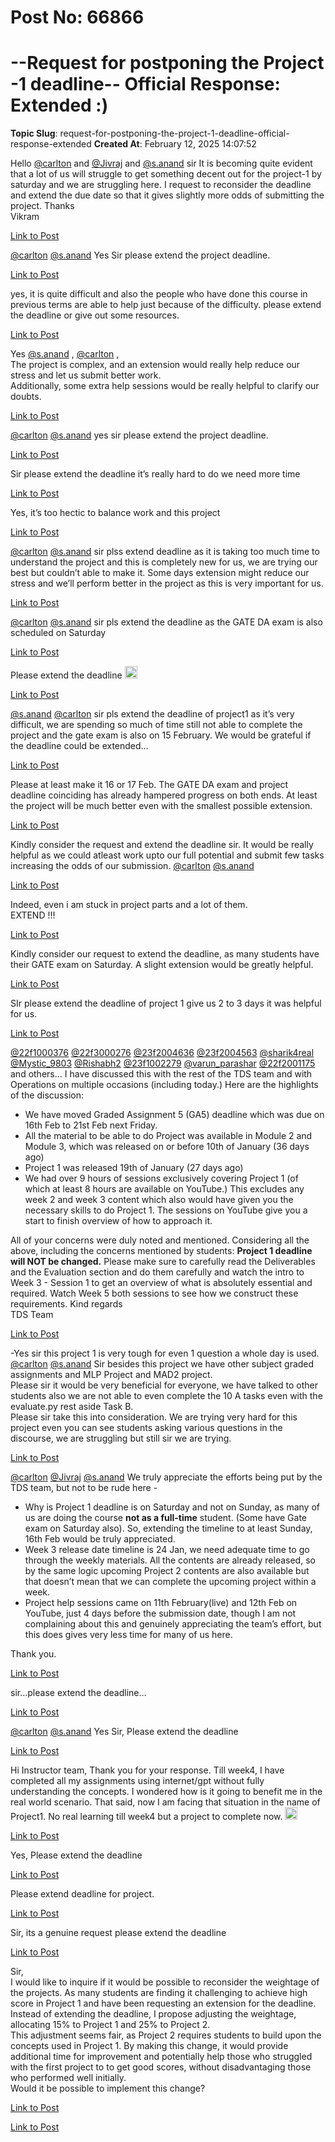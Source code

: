 # Post No: 66866
# --Request for postponing the Project -1 deadline-- Official Response: Extended :)
**Topic Slug**: request-for-postponing-the-project-1-deadline-official-response-extended
**Created At**: February 12, 2025 14:07:52

Hello <a class="mention" href="/u/carlton">@carlton</a> and <a class="mention" href="/u/jivraj">@Jivraj</a>   and  <a class="mention" href="/u/s.anand">@s.anand</a> sir
It is becoming quite evident that a lot of us will struggle to get something decent out for the project-1 by saturday and we are struggling here. I request to reconsider the deadline and extend the due date so that it gives slightly more odds of submitting the project.
Thanks<br>
Vikram

[Link to Post](https://discourse.onlinedegree.iitm.ac.in/t/request-for-postponing-the-project-1-deadline-official-response-extended/594132)

<a class="mention" href="/u/carlton">@carlton</a> <a class="mention" href="/u/s.anand">@s.anand</a> Yes Sir please extend the project deadline.

[Link to Post](https://discourse.onlinedegree.iitm.ac.in/t/request-for-postponing-the-project-1-deadline-official-response-extended/594661)

yes, it is quite difficult and also the people who have done this course in previous terms are able to help just because of the difficulty. please extend the deadline or give out some resources.

[Link to Post](https://discourse.onlinedegree.iitm.ac.in/t/request-for-postponing-the-project-1-deadline-official-response-extended/594663)

Yes <a class="mention" href="/u/s.anand">@s.anand</a> , <a class="mention" href="/u/carlton">@carlton</a> ,<br>
The project is complex, and an extension would really help reduce our stress and let us submit better work.<br>
Additionally, some extra help sessions would be really helpful to clarify our doubts.

[Link to Post](https://discourse.onlinedegree.iitm.ac.in/t/request-for-postponing-the-project-1-deadline-official-response-extended/594665)

<a class="mention" href="/u/carlton">@carlton</a> <a class="mention" href="/u/s.anand">@s.anand</a> yes sir please extend the project deadline.

[Link to Post](https://discourse.onlinedegree.iitm.ac.in/t/request-for-postponing-the-project-1-deadline-official-response-extended/594666)

Sir please extend the deadline it’s really hard to do we need more time

[Link to Post](https://discourse.onlinedegree.iitm.ac.in/t/request-for-postponing-the-project-1-deadline-official-response-extended/594667)

Yes, it’s too hectic to balance work and this project

[Link to Post](https://discourse.onlinedegree.iitm.ac.in/t/request-for-postponing-the-project-1-deadline-official-response-extended/594668)

<a class="mention" href="/u/carlton">@carlton</a> <a class="mention" href="/u/s.anand">@s.anand</a> sir plss extend deadline as it is taking too much time to understand the project and this is completely new for us, we are trying our best but couldn’t able to make it. Some days extension might reduce our stress and we’ll perform better in the project as this is very important for us.

[Link to Post](https://discourse.onlinedegree.iitm.ac.in/t/request-for-postponing-the-project-1-deadline-official-response-extended/594669)

<a class="mention" href="/u/carlton">@carlton</a>  <a class="mention" href="/u/s.anand">@s.anand</a>  sir pls extend the deadline as the GATE DA exam is also scheduled on Saturday

[Link to Post](https://discourse.onlinedegree.iitm.ac.in/t/request-for-postponing-the-project-1-deadline-official-response-extended/594671)

Please extend the deadline <img src="https://emoji.discourse-cdn.com/google/pray/2.png?v=12" title=":pray:t2:" class="emoji" alt=":pray:t2:" loading="lazy" width="20" height="20">

[Link to Post](https://discourse.onlinedegree.iitm.ac.in/t/request-for-postponing-the-project-1-deadline-official-response-extended/594672)

<a class="mention" href="/u/s.anand">@s.anand</a> <a class="mention" href="/u/carlton">@carlton</a> sir pls extend the deadline of project1 as it’s very difficult,  we are spending so much of time still not able to complete the project and the gate exam is also on 15 February. We would be grateful if the deadline could be extended…

[Link to Post](https://discourse.onlinedegree.iitm.ac.in/t/request-for-postponing-the-project-1-deadline-official-response-extended/594673)

Please at least make it 16 or 17 Feb. The GATE DA exam and project deadline coinciding has already hampered progress on both ends. At least the project will be much better even with the smallest possible extension.

[Link to Post](https://discourse.onlinedegree.iitm.ac.in/t/request-for-postponing-the-project-1-deadline-official-response-extended/594674)

Kindly consider the request and extend the deadline sir. It would be really helpful as we could atleast work upto our full potential and submit few tasks increasing the odds of our submission. <a class="mention" href="/u/carlton">@carlton</a> <a class="mention" href="/u/s.anand">@s.anand</a>

[Link to Post](https://discourse.onlinedegree.iitm.ac.in/t/request-for-postponing-the-project-1-deadline-official-response-extended/594686)

Indeed, even i am stuck in project parts and a lot of them.<br>
EXTEND !!!

[Link to Post](https://discourse.onlinedegree.iitm.ac.in/t/request-for-postponing-the-project-1-deadline-official-response-extended/594688)

Kindly consider our request to extend the deadline, as many students have their GATE exam on Saturday. A slight extension would be greatly helpful.

[Link to Post](https://discourse.onlinedegree.iitm.ac.in/t/request-for-postponing-the-project-1-deadline-official-response-extended/594690)

SIr please extend the deadline of project 1 give us  2 to 3 days it was helpful for us.

[Link to Post](https://discourse.onlinedegree.iitm.ac.in/t/request-for-postponing-the-project-1-deadline-official-response-extended/594711)

<a class="mention" href="/u/22f1000376">@22f1000376</a> <a class="mention" href="/u/22f3000276">@22f3000276</a> <a class="mention" href="/u/23f2004636">@23f2004636</a> <a class="mention" href="/u/23f2004563">@23f2004563</a> <a class="mention" href="/u/sharik4real">@sharik4real</a> <a class="mention" href="/u/mystic_9803">@Mystic_9803</a> <a class="mention" href="/u/rishabh2">@Rishabh2</a> <a class="mention" href="/u/23f1002279">@23f1002279</a> <a class="mention" href="/u/varun_parashar">@varun_parashar</a> <a class="mention" href="/u/22f2001175">@22f2001175</a>
and others…
I have discussed this with the rest of the TDS team and with Operations on multiple occasions (including today.) Here are the highlights of the discussion:
<ul>
<li>We have moved Graded Assignment 5 (GA5) deadline which was due on 16th Feb to 21st Feb next Friday.</li>
<li>All the material to be able to do Project was available in Module 2 and Module 3, which was released on or before 10th of January (36 days ago)</li>
<li>Project 1 was released 19th of January (27 days ago)</li>
<li>We had over 9 hours of sessions exclusively covering Project 1 (of which at least 8 hours are available on YouTube.) This excludes any week 2 and week 3 content which also would have given you the necessary skills to do Project 1. The sessions on YouTube give you a start to finish overview of how to approach it.</li>
</ul>
All of your concerns were duly noted and mentioned. Considering all the above, including the concerns mentioned by students:
<strong>Project 1 deadline will NOT be changed.</strong>
Please make sure to carefully read the Deliverables and the Evaluation section and do them carefully and watch the intro to Week 3 - Session 1 to get an overview of what is absolutely essential and required. Watch Week 5 both sessions to see how we construct these requirements.
Kind regards<br>
TDS Team

[Link to Post](https://discourse.onlinedegree.iitm.ac.in/t/request-for-postponing-the-project-1-deadline-official-response-extended/594815)

-Yes sir this project 1 is very tough for even 1 question a whole day is used.<br>
<a class="mention" href="/u/carlton">@carlton</a> <a class="mention" href="/u/s.anand">@s.anand</a> Sir besides this project we have other subject graded assignments and MLP Project and MAD2 project.<br>
Please sir it would be very beneficial for everyone, we have talked to other students also we are not able to even complete the 10 A tasks even with the evaluate.py rest aside Task B.<br>
Please sir take this into consideration. We are trying very hard for this project even you can see students asking various questions in the discourse, we are struggling but still sir we are trying.

[Link to Post](https://discourse.onlinedegree.iitm.ac.in/t/request-for-postponing-the-project-1-deadline-official-response-extended/594818)

<a class="mention" href="/u/carlton">@carlton</a> <a class="mention" href="/u/jivraj">@Jivraj</a> <a class="mention" href="/u/s.anand">@s.anand</a>
We truly appreciate the efforts being put by the TDS team, but not to be rude here -
<ul>
<li>
Why is Project 1 deadline is on Saturday and not on Sunday, as many of us are doing the course <strong>not as a full-time</strong> student. (Some have Gate exam on Saturday also). So, extending the timeline to at least Sunday, 16th Feb would be truly appreciated.
</li>
<li>
Week 3 release date timeline is 24 Jan, we need adequate time to go through the weekly materials. All the contents are already released, so by the same logic upcoming Project 2 contents are also available but that doesn’t mean that we can complete the upcoming project within a week.
</li>
<li>
Project help sessions came on 11th February(live) and 12th Feb on YouTube, just 4 days before the submission date, though I am not complaining about this and genuinely appreciating the team’s effort, but this does gives very less time for many of us here.
</li>
</ul>
Thank you.

[Link to Post](https://discourse.onlinedegree.iitm.ac.in/t/request-for-postponing-the-project-1-deadline-official-response-extended/594905)

sir…please extend the deadline…

[Link to Post](https://discourse.onlinedegree.iitm.ac.in/t/request-for-postponing-the-project-1-deadline-official-response-extended/594914)

<a class="mention" href="/u/carlton">@carlton</a> <a class="mention" href="/u/s.anand">@s.anand</a> Yes Sir, Please extend the deadline

[Link to Post](https://discourse.onlinedegree.iitm.ac.in/t/request-for-postponing-the-project-1-deadline-official-response-extended/594918)

Hi Instructor team,
Thank you for your response. Till week4, I have completed all my assignments using internet/gpt without fully understanding the concepts. I wondered how is it going to benefit me in the real world scenario. That said, now I am facing that situation in the name of Project1. No real learning till week4 but a project to  complete now. <img src="https://emoji.discourse-cdn.com/google/worried.png?v=12" title=":worried:" class="emoji" alt=":worried:" loading="lazy" width="20" height="20">

[Link to Post](https://discourse.onlinedegree.iitm.ac.in/t/request-for-postponing-the-project-1-deadline-official-response-extended/594920)

Yes, Please extend the deadline

[Link to Post](https://discourse.onlinedegree.iitm.ac.in/t/request-for-postponing-the-project-1-deadline-official-response-extended/594922)

Please extend deadline for project.

[Link to Post](https://discourse.onlinedegree.iitm.ac.in/t/request-for-postponing-the-project-1-deadline-official-response-extended/594930)

Sir, its a genuine request please extend the deadline

[Link to Post](https://discourse.onlinedegree.iitm.ac.in/t/request-for-postponing-the-project-1-deadline-official-response-extended/594966)

Sir,<br>
I would like to inquire if it would be possible to reconsider the weightage of the projects. As many students are finding it challenging to achieve high score in Project 1 and have been requesting an extension for the deadline. Instead of extending the deadline, I propose adjusting the weightage, allocating 15% to Project 1 and 25% to Project 2.<br>
This adjustment seems fair, as Project 2 requires students to build upon the concepts used in Project 1. By making this change, it would provide additional time for improvement and potentially help those who struggled with the first project to to get good scores, without disadvantaging those who performed well initially.<br>
Would it be possible to implement this change?

[Link to Post](https://discourse.onlinedegree.iitm.ac.in/t/request-for-postponing-the-project-1-deadline-official-response-extended/595524)



[Link to Post](https://discourse.onlinedegree.iitm.ac.in/t/request-for-postponing-the-project-1-deadline-official-response-extended/595546)

